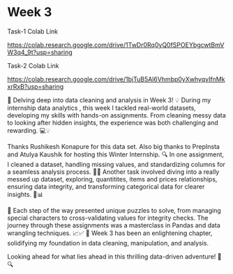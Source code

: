 # Week 3

Task-1 Colab Link

https://colab.research.google.com/drive/1TwDr0Rq0yQ0fSPOEYbgcwtBmVW3q4_9t?usp=sharing

Task-2 Colab Link 

https://colab.research.google.com/drive/1bjTuB5Al6Vhmbp0yXwhyqvIfnMkxrRxB?usp=sharing

🚀 Delving deep into data cleaning and analysis in Week 3! 💡
During my internship data analytics , this week I tackled real-world datasets,
developing my skills with hands-on assignments. From cleaning messy data to looking after hidden insights, the experience was both challenging and rewarding. 💻💡

Thanks Rushikesh Konapure for this data set. Also big thanks to PrepInsta and Atulya Kaushik for hosting this Winter Internship.
🔍 In one assignment, I cleaned a dataset, handling missing values, and standardizing columns for a seamless analysis process. 🧹✨ Another task involved diving into a really messed up dataset, exploring, quantitites, items and prices relationships, ensuring data integrity, and transforming categorical data for clearer insights. 🌮📊

🧩 Each step of the way presented unique puzzles to solve, from managing special characters to cross-validating values for integrity checks. The journey through these assignments was a masterclass in Pandas and data wrangling techniques. 📈✅
🔑 Week 3 has been an enlightening chapter, solidifying my foundation in data cleaning, manipulation, and analysis.

Looking ahead for what lies ahead in this thrilling data-driven adventure! 🌟🔍
